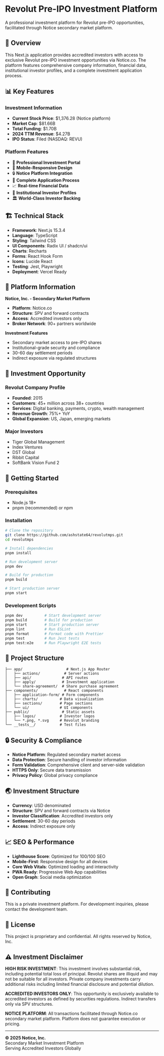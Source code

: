 # Revolut Pre-IPO Investment Platform

A professional investment platform for Revolut pre-IPO opportunities, facilitated through Notice secondary market platform.

## 🚀 Overview

This Next.js application provides accredited investors with access to exclusive Revolut pre-IPO investment opportunities via Notice.co. The platform features comprehensive company information, financial data, institutional investor profiles, and a complete investment application process.

## 📊 Key Features

### Investment Information

- **Current Stock Price**: $1,376.28 (Notice platform)
- **Market Cap**: $81.66B
- **Total Funding**: $1.70B
- **2024 TTM Revenue**: $4.27B
- **IPO Status**: Filed (NASDAQ: REVU)

### Platform Features

- 🏢 **Professional Investment Portal**
- 📱 **Mobile-Responsive Design**
- 🔒 **Notice Platform Integration**
- 💼 **Complete Application Process**
- 📈 **Real-time Financial Data**
- 👥 **Institutional Investor Profiles**
- 🏛️ **World-Class Investor Backing**

## 🏗️ Technical Stack

- **Framework**: Next.js 15.3.4
- **Language**: TypeScript
- **Styling**: Tailwind CSS
- **UI Components**: Radix UI / shadcn/ui
- **Charts**: Recharts
- **Forms**: React Hook Form
- **Icons**: Lucide React
- **Testing**: Jest, Playwright
- **Deployment**: Vercel Ready

## 🏢 Platform Information

**Notice, Inc. - Secondary Market Platform**

- **Platform**: Notice.co
- **Structure**: SPV and forward contracts
- **Access**: Accredited investors only
- **Broker Network**: 90+ partners worldwide

**Investment Features**

- Secondary market access to pre-IPO shares
- Institutional-grade security and compliance
- 30-60 day settlement periods
- Indirect exposure via regulated structures

## 🎯 Investment Opportunity

### Revolut Company Profile

- **Founded**: 2015
- **Customers**: 45+ million across 38+ countries
- **Services**: Digital banking, payments, crypto, wealth management
- **Revenue Growth**: 75%+ YoY
- **Global Expansion**: US, Japan, emerging markets

### Major Investors

- Tiger Global Management
- Index Ventures
- DST Global
- Ribbit Capital
- SoftBank Vision Fund 2

## 🚀 Getting Started

### Prerequisites

- Node.js 18+
- pnpm (recommended) or npm

### Installation

```bash
# Clone the repository
git clone https://github.com/ashstate64/revolutmps.git
cd revolutmps

# Install dependencies
pnpm install

# Run development server
pnpm dev

# Build for production
pnpm build

# Start production server
pnpm start
```

### Development Scripts

```bash
pnpm dev          # Start development server
pnpm build        # Build for production
pnpm start        # Start production server
pnpm lint         # Run ESLint
pnpm format       # Format code with Prettier
pnpm test         # Run Jest tests
pnpm test:e2e     # Run Playwright E2E tests
```

## 📁 Project Structure

```
├── app/                    # Next.js App Router
│   ├── actions/           # Server actions
│   ├── api/              # API routes
│   ├── apply/            # Investment application
│   └── share-agreement/  # Share purchase agreement
├── components/            # React components
│   ├── application-form/ # Form components
│   ├── charts/          # Data visualization
│   ├── sections/        # Page sections
│   └── ui/              # UI components
├── public/               # Static assets
│   ├── logos/           # Investor logos
│   └── *.png, *.svg     # Revolut branding
└── __tests__/           # Test files
```

## 🔒 Security & Compliance

- **Notice Platform**: Regulated secondary market access
- **Data Protection**: Secure handling of investor information
- **Form Validation**: Comprehensive client and server-side validation
- **HTTPS Only**: Secure data transmission
- **Privacy Policy**: Global privacy compliance

## 🌏 Investment Structure

- **Currency**: USD denominated
- **Structure**: SPV and forward contracts via Notice
- **Investor Classification**: Accredited investors only
- **Settlement**: 30-60 day periods
- **Access**: Indirect exposure only

## 📈 SEO & Performance

- **Lighthouse Score**: Optimized for 100/100 SEO
- **Mobile-First**: Responsive design for all devices
- **Core Web Vitals**: Optimized loading and interactivity
- **PWA Ready**: Progressive Web App capabilities
- **Open Graph**: Social media optimization

## 🤝 Contributing

This is a private investment platform. For development inquiries, please contact the development team.

## 📄 License

This project is proprietary and confidential. All rights reserved by Notice, Inc.

## ⚠️ Investment Disclaimer

**HIGH RISK INVESTMENT**: This investment involves substantial risk, including potential total loss of principal. Revolut shares are illiquid and may not be suitable for all investors. Private company investments carry additional risks including limited financial disclosure and potential dilution.

**ACCREDITED INVESTORS ONLY**: This opportunity is exclusively available to accredited investors as defined by securities regulations. Indirect transfers only via SPV structures.

**NOTICE PLATFORM**: All transactions facilitated through Notice.co secondary market platform. Platform does not guarantee execution or pricing.

---

**© 2025 Notice, Inc.**  
Secondary Market Investment Platform  
Serving Accredited Investors Globally